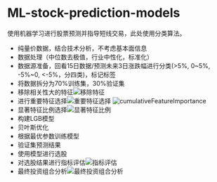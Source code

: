 # ML-stock-prediction-models

使用机器学习进行股票预测并指导短线交易，此处使用分类算法。
* 纯量价数据，结合技术分析，不考虑基本面信息
* 数据处理（中位数去极值，行业中性化，标准化）
* 数据源准备，回看15日数据/预测未来3日涨跌幅进行分类(>5%, 0~5%, -5%~0, <-5%，分四类)，标记标签
* 将数据拆分为70%训练集，30%验证集
* 移除相关性大的特征![移除特征](https://user-images.githubusercontent.com/43202488/136674627-d8976909-f0ed-4cde-be52-8550aac5d941.png)
* 进行重要特征选择![重要特征选择](https://user-images.githubusercontent.com/43202488/136674673-51b2f4d2-6e9a-48bc-904f-f2d883f1051c.png)
![cumulativeFeatureImportance](https://user-images.githubusercontent.com/43202488/136674677-e1506539-b7b0-45ab-81db-a5de67f7f7f4.png)
* 显著特征比例选择![显著特征比例](https://user-images.githubusercontent.com/43202488/136674699-4f2bbf43-66c2-4686-bdea-fbf5961da8a5.png)
* 构建LGB模型
* 贝叶斯优化
* 根据最优参数训练模型
* 验证集预测结果
* 使用模型进行选股
* 对选股结果进行指标评估![指标评估](https://user-images.githubusercontent.com/43202488/136674773-51fa352c-c7c6-4891-847d-968628187897.png)
* 最终投资组合分析![最终投资组合分析](https://user-images.githubusercontent.com/43202488/136674929-28ccdb60-acc9-4522-bd08-a568f1f35fe3.png)

